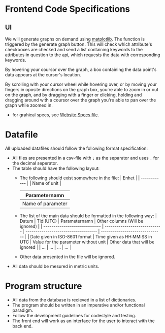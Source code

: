# Frontend Code Specifications

## UI
We will generate graphs on demand using [matplotlib](https://matplotlib.org/tutorials/introductory/usage.html#sphx-glr-tutorials-introductory-usage-py "matplotlib"). The function is triggered by the generate graph button. This will check which attribute's checkboxes are checked and send a list containing keywords to the attributes in question to the api, which requests the data with corresponding keywords.

By hovering your coursor over the graph, a box containing the data point's data appears at the cursor's location. 

By scrolling with your cursor wheel while hovering over, or by moving your fingers in oposite directions on the graph box, you're able to zoom in or out on the graph, and by dragging with a finger or clicking, holding and dragging around with a coursor over the graph you're able to pan over the graph while zoomed in.

* for grahical specs, see [Website Specs file](https://github.com/vigge93/PA1450-Development-task/blob/Specifications-Frontend/Specifications/Frontend/Untitled%20Diagram%20(3).png " Website Specs file").

# Datafile

All uploaded datafiles should follow the following format specification:
* All files are presented in a csv-file with `;` as the separator and uses `.` for the decimal seperator.
* The table should have the following layout:
   - The following should exist somewhere in the file:
      | Enhet        |
      | ------------ |
      | Name of unit |

      | Parameternamn     |
      | ----------------- |
      | Name of parameter |
    - The list of the main data should be formatted in the following way:
        | Datum                         | Tid (UTC)                     | Parameternamn                        | Other columns (Will be ignored) |
        | ----------------------------- | ----------------------------- | ------------------------------------ | ------------------------------- |
        | Date given in ISO-8601 format | Time given as HH:MM:SS in UTC | Value for the parameter without unit | Other data that will be ignored |
        | ...                           | ...                           | ...                                  | ...                             |
    - Other data presented in the file will be ignored.
* All data should be mesured in metric units.

# Program structure

* All data from the database is recieved in a list of dictionaries.
* The program should be written in an imperative and/or functional paradigm.
* Follow the development guidelines for codestyle and testing. 
* The front end will work as an interface for the user to interact with the back end.
